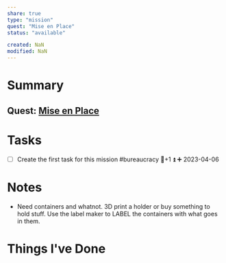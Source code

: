 ```yaml
---
share: true
type: "mission"
quest: "Mise en Place"
status: "available"

created: NaN 
modified: NaN
---
```

 
# Summary
## Quest: [Mise en Place](./Mise%20en%20Place.md)
# Tasks
- [ ] Create the first task for this mission #bureaucracy 🥄+1 ⏫ ➕ 2023-04-06

# Notes
- Need containers and whatnot.  3D print a holder or buy something to hold stuff.  Use the label maker to LABEL the containers with what goes in them.

# Things I've Done